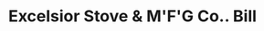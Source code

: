 ---
doi: 10.7916/D8S4841P
date_other: '1929'
date_other_textual: '1929'
form: printed ephemera
genre:
- Invoices
name:
- Excelsior Stove & M'F'G Co.
object_in_context_url: https://biggert.cul.columbia.edu/items/view/ave_biggert_00270
subject_hierarchical_geographic:
- Quincy, Illinois, United States
subject_name:
- Excelsior Stove & M'F'G Co.
title: Excelsior Stove & M'F'G Co.. Bill
sort_title: Excelsior Stove & M'F'G Co.. Bill
call_number: ave_biggert_00270
coordinates:
- 39.93222222222222,-91.38861111111112
pid: ave_biggert_00270
identifiers: ave_biggert_00270
permalink: /biggert/ave_biggert_00270/
layout: iiif-image-page
---